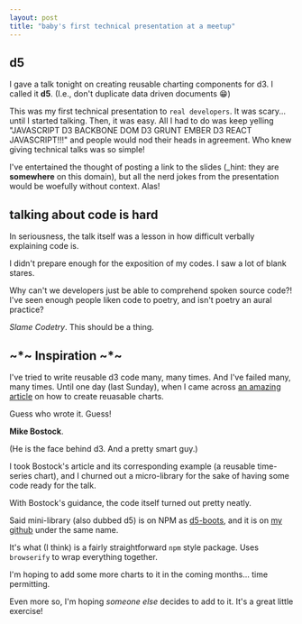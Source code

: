 ```yaml
---
layout: post
title: "baby's first technical presentation at a meetup"
---
```


## d5

I gave a talk tonight on creating reusable charting components for d3. I called it **d5**. (I.e., don't duplicate data driven documents :grin:)

This was my first technical presentation to `real developers`. It was scary... until I started talking. Then, it was easy. All I had to do was keep yelling "JAVASCRIPT D3 BACKBONE DOM D3 GRUNT EMBER D3 REACT JAVASCRIPT!!!" and people would nod their heads in agreement. Who knew giving technical talks was so simple!

I've entertained the thought of posting a link to the slides (_hint: they are **somewhere** on this domain), but all the nerd jokes from the presentation would be woefully without context. Alas!

## talking about code is hard

In seriousness, the talk itself was a lesson in how difficult verbally explaining code is. 

I didn't prepare enough for the exposition of my codes. I saw a lot of blank stares. 

Why can't we developers just be able to comprehend spoken source code?! I've seen enough people liken code to poetry, and isn't poetry an aural practice? 

_Slame Codetry_. This should be a thing. 

## ~*~ Inspiration ~*~

I've tried to write reusable d3 code many, many times. And I've failed many, many times. Until one day (last Sunday), when I came across [an amazing article](http://bost.ocks.org/mike/chart/) on how to create reuasable charts. 

Guess who wrote it. Guess!

**Mike Bostock**. 

(He is the face behind d3. And a pretty smart guy.)

I took Bostock's article and its corresponding example (a reusable time-series chart), and I churned out a micro-library for the sake of having some code ready for the talk.

With Bostock's guidance, the code itself turned out pretty neatly.

Said mini-library (also dubbed d5) is on NPM as [d5-boots](https://www.npmjs.com/package/d5-boots), and it is on [my github](https://github.com/brettimus/d5-boots) under the same name.

It's what (I think) is a fairly straightforward `npm` style package. Uses `browserify` to wrap everything together.

I'm hoping to add some more charts to it in the coming months... time permitting. 

Even more so, I'm hoping _someone else_ decides to add to it. It's a great little exercise!